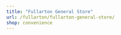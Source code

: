 ```yaml
---
title: "Fullarton General Store"
url: /fullarton/fullarton-general-store/
shop: convenience
---
```

